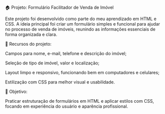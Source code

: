 🏠 Projeto: Formulário Facilitador de Venda de Imóvel

Este projeto foi desenvolvido como parte do meu aprendizado em HTML e CSS. A ideia principal foi criar um formulário simples e funcional para ajudar no processo de venda de imóveis, reunindo as informações essenciais de forma organizada e clara.

📄 Recursos do projeto:

Campos para nome, e-mail, telefone e descrição do imóvel;

Seleção de tipo de imóvel, valor e localização;

Layout limpo e responsivo, funcionando bem em computadores e celulares;

Estilização com CSS para melhor visual e usabilidade.

🎯 Objetivo:

Praticar estruturação de formulários em HTML e aplicar estilos com CSS, focando em experiência do usuário e aparência profissional.
